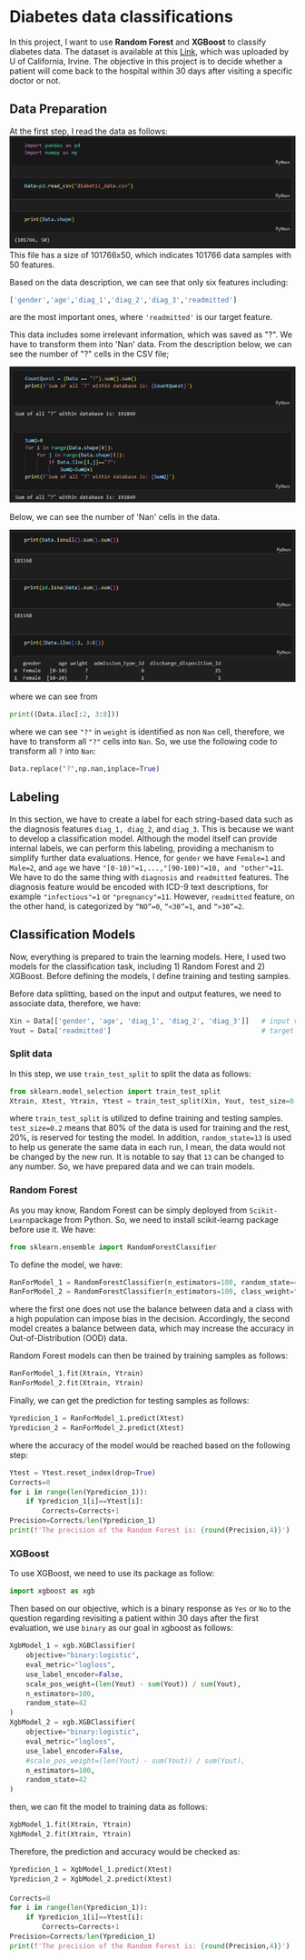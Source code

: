 # Diabetes data classifications
In this project, I want to use **Random Forest** and **XGBoost** to classify diabetes data.
The dataset is available at this [Link](https://archive.ics.uci.edu/dataset/296/diabetes+130-us+hospitals+for+years+1999-2008), which was uploaded by U of California, Irvine.
The objective in this project is to decide whether a patient will come back to the hospital within 30 days after visiting a specific doctor or not. 
## Data Preparation
At the first step, I read the data as follows:
![](Im1.png)
This file has a size of 101766x50, which indicates 101766 data samples with 50 features.

Based on the data description, we can see that only six features including:
```python
['gender','age','diag_1','diag_2','diag_3','readmitted']
```
are the most important ones, where ```'readmitted'``` is our target feature.

This data includes some irrelevant information, which was saved as "?". We have to transform them into 'Nan' data.
From the description below, we can see the number of "?" cells in the CSV file;

![](Im2.png)

Below, we can see the number of 'Nan' cells in the data.

![](Im3.png)

where we can see from 
```python
print((Data.iloc[:2, 3:8]))
```

where we can see ```"?"``` in ```weight``` is identified as non ```Nan``` cell, therefore, we have to transform all ```"?"``` cells into ```Nan```.
So, we use the following code to transform all ```?``` into ```Nan```:
```python
Data.replace("?",np.nan,inplace=True)
```
## Labeling
In this section, we have to create a label for each string-based data such as the diagnosis features ```diag_1, diag_2```, and ```diag_3```.
This is because we want to develop a classification model. Although the model itself can provide internal labels, we can perform this labeling, providing a mechanism to simplify further data evaluations.
Hence, for ```gender``` we have ```Female=1``` and ```Male=2```, and ```age``` we have ```"[0-10)"=1,...,"[90-100)"=10, and "other"=11```.
We have to do the same thing with ```diagnosis``` and ```readmitted``` features. The diagnosis feature would be encoded with ICD-9 text descriptions, for example ```"infectious"=1``` or ```"pregnancy"=11```. However, ```readmitted``` feature, on the other hand, is categorized by ```“NO”=0```, ```“<30”=1```, and ```“>30”=2```.

## Classification Models
Now, everything is prepared to train the learning models. Here, I used two models for the classification task, including 1) Random Forest and 2) XGBoost. Before defining the models, I define training and testing samples.

Before data splitting, based on the input and output features, we need to associate data, therefore, we have:
```python
Xin = Data[['gender', 'age', 'diag_1', 'diag_2', 'diag_3']]   # input variables
Yout = Data['readmitted']                                     # target
```
### Split data
In this step, we use ```train_test_split``` to split the data as follows:
```python
from sklearn.model_selection import train_test_split
Xtrain, Xtest, Ytrain, Ytest = train_test_split(Xin, Yout, test_size=0.2, random_state=42, stratify=Yout)
```
where ```train_test_split``` is utilized to define training and testing samples. ```test_size=0.2``` means that 80% of the data is used for training and the rest, 20%, is reserved for testing the model. In addition, ```random_state=13``` is used to help us generate the same data in each run, I mean, the data would not be changed by the new run. It is notable to say that ```13``` can be changed to any number.
So, we have prepared data and we can train models.

### Random Forest
As you may know, Random Forest can be simply deployed from ```Scikit-Learn```package from Python. So, we need to install scikit-learng package before use it.
We have:
```python
from sklearn.ensemble import RandomForestClassifier
```

To define the model, we have:
```python
RanForModel_1 = RandomForestClassifier(n_estimators=100, random_state=42)
RanForModel_2 = RandomForestClassifier(n_estimators=100, class_weight="balanced", random_state=42)
```
where the first one does not use the balance between data and a class with a high population can impose bias in the decision. Accordingly, the second model creates a balance between data, which may increase the accuracy in Out-of-Distribution (OOD) data.

Random Forest models can then be trained by training samples as follows:
```python
RanForModel_1.fit(Xtrain, Ytrain)
RanForModel_2.fit(Xtrain, Ytrain)
```

Finally, we can get the prediction for testing samples as follows:
```python
Ypredicion_1 = RanForModel_1.predict(Xtest)
Ypredicion_2 = RanForModel_2.predict(Xtest)
```
where the accuracy of the model would be reached based on the following step:
```python
Ytest = Ytest.reset_index(drop=True)
Corrects=0
for i in range(len(Ypredicion_1)):
    if Ypredicion_1[i]==Ytest[i]:
        Corrects=Corrects+1
Precision=Corrects/len(Ypredicion_1)
print(f'The precision of the Random Forest is: {round(Precision,4)}')
```

### XGBoost
To use XGBoost, we need to use its package as follow:
```python
import xgboost as xgb
```
Then based on our objective, which is a binary response as ```Yes``` or ```No``` to the question regarding revisiting a patient within 30 days after the first evaluation, we use ```binary``` as our goal in xgboost as follows:
```python
XgbModel_1 = xgb.XGBClassifier(
    objective="binary:logistic",
    eval_metric="logloss",
    use_label_encoder=False,
    scale_pos_weight=(len(Yout) - sum(Yout)) / sum(Yout),
    n_estimators=100,
    random_state=42
)
XgbModel_2 = xgb.XGBClassifier(
    objective="binary:logistic",
    eval_metric="logloss",
    use_label_encoder=False,
    #scale_pos_weight=(len(Yout) - sum(Yout)) / sum(Yout),
    n_estimators=100,
    random_state=42
)
```
then, we can fit the model to training data as follows:
```python
XgbModel_1.fit(Xtrain, Ytrain)
XgbModel_2.fit(Xtrain, Ytrain)
```
Therefore, the prediction and accuracy would be checked as:
```python
Ypredicion_1 = XgbModel_1.predict(Xtest)
Ypredicion_2 = XgbModel_2.predict(Xtest)

Corrects=0
for i in range(len(Ypredicion_1)):
    if Ypredicion_1[i]==Ytest[i]:
        Corrects=Corrects+1
Precision=Corrects/len(Ypredicion_1)
print(f'The precision of the Random Forest is: {round(Precision,4)}')
```




